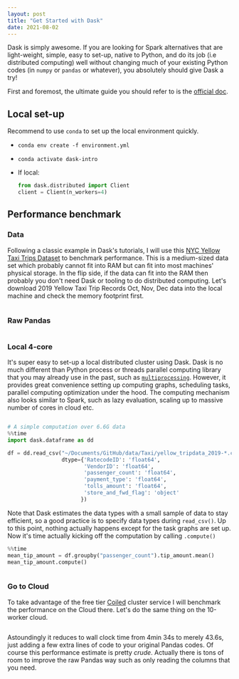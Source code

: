 ```yaml
---
layout: post
title: "Get Started with Dask"
date: 2021-08-02
---
```

<span class="dropcap">D</span>ask is simply awesome. If you are looking for Spark alternatives that are light-weight, simple, easy to set-up, native to Python, and do its job (i.e distributed computing) well without changing much of your existing Python codes (in `numpy` or `pandas` or whatever), you absolutely should give Dask a try!

First and foremost, the ultimate guide you should refer to is the [official doc](https://docs.dask.org/en/latest/install.html).

## Local set-up
Recommend to use `conda` to set up the local environment quickly.

- `conda env create -f environment.yml`
- `conda activate dask-intro`
- If local:
  
    ```Python
    from dask.distributed import Client
    client = Client(n_workers=4)
    ```


## Performance benchmark
### Data
Following a classic example in Dask's tutorials, I will use this [NYC Yellow Taxi Trips Dataset](https://www1.nyc.gov/site/tlc/about/tlc-trip-record-data.page) to benchmark performance. This is a medium-sized data set which probably cannot fit into RAM but can fit into most machines' physical storage. In the flip side, if the data can fit into the RAM then probably you don't need Dask or tooling to do distributed computing. 
Let's download 2019 Yellow Taxi Trip Records Oct, Nov, Dec data into the local machine and check the memory footprint first.

<figure>
    <img src="{{ '/assets/img/dask-df.png' | prepend: site.baseurl }}" alt="">
</figure>

### Raw Pandas
<figure>
    <img src="{{ '/assets/img/dask-pd.png' | prepend: site.baseurl }}" alt="">
</figure>

### Local 4-core
It's super easy to set-up a local distributed cluster using Dask. Dask is no much different than Python process or threads parallel computing library that you may already use in the past, such as [`multiprocessing`](https://docs.python.org/3/library/multiprocessing.html).
However, it provides great convenience setting up computing graphs, scheduling tasks, parallel computing optimization under the hood. The computing mechanism also looks similar to Spark, such as lazy evaluation, scaling up to massive number of cores in cloud etc.

<figure>
    <img src="{{ '/assets/img/dask-overview.svg' | prepend: site.baseurl }}" alt="">
</figure>


```python
# A simple computation over 6.6G data
%%time
import dask.dataframe as dd

df = dd.read_csv("~/Documents/GitHub/data/Taxi/yellow_tripdata_2019-*.csv",
                 dtype={'RatecodeID': 'float64',
                        'VendorID': 'float64',
                        'passenger_count': 'float64',
                        'payment_type': 'float64',
                        'tolls_amount': 'float64',
                        'store_and_fwd_flag': 'object'
                       })

```
Note that Dask estimates the data types with a small sample of data to stay efficient, so a good practice is to specify data types during `read_csv()`.
Up to this point, nothing actually happens except for the task graphs are set up. Now it's time actually kicking off the computation by calling `.compute()`

```python
%%time
mean_tip_amount = df.groupby("passenger_count").tip_amount.mean()
mean_tip_amount.compute()
```
<figure>
    <img src="{{ '/assets/img/dask-local.png' | prepend: site.baseurl }}" alt="">
</figure>

### Go to Cloud
To take advantage of the free tier [Coiled](https://coiled.io/) cluster service I will benchmark the performance on the Cloud there. Let's do the same thing on the 10-worker cloud.
<figure>
    <img src="{{ '/assets/img/dask-cloud.png' | prepend: site.baseurl }}" alt="">
</figure>

Astoundingly it reduces to wall clock time from 4min 34s to merely 43.6s, just adding a few extra lines of code to your original Pandas codes. Of course this performance estimate is pretty *crude*. Actually there is tons of room to improve the raw Pandas way such as only reading the columns that you need.